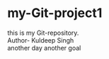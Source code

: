 # my-Git-project1
this is my Git-repository.
<br>
Author- Kuldeep Singh
<br>
another day another goal
